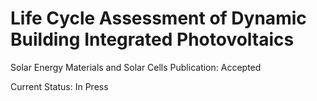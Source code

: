 # Life Cycle Assessment of Dynamic Building Integrated Photovoltaics
Solar Energy Materials and Solar Cells Publication: Accepted


Current Status: In Press
